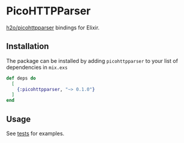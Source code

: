 # PicoHTTPParser

[h2o/picohttpparser](https://github.com/h2o/picohttpparser) bindings for Elixir.

## Installation

The package can be installed by adding `picohttpparser` to your list of dependencies in `mix.exs`

```elixir
def deps do
  [
    {:picohttpparser, "~> 0.1.0"}
  ]
end
```

## Usage

See [tests](./test/picohttpparser_test.exs) for examples.
